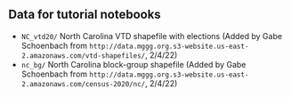 ## Data for tutorial notebooks
* `NC_vtd20/` North Carolina VTD shapefile with elections (Added by Gabe Schoenbach from `http://data.mggg.org.s3-website.us-east-2.amazonaws.com/vtd-shapefiles/`, 2/4/22)
* `nc_bg/` North Carolina block-group shapefile (Added by Gabe Schoenbach from `http://data.mggg.org.s3-website.us-east-2.amazonaws.com/census-2020/nc/`, 2/4/22)

